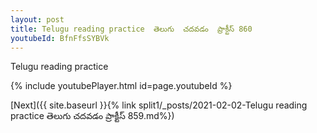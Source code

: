 ```yaml
---
layout: post
title: Telugu reading practice  తెలుగు  చదవడం  ప్రాక్టీస్ 860
youtubeId: BfnFfsSYBVk
---
```

 
 
Telugu reading practice
 
 
 
 
 


{% include youtubePlayer.html id=page.youtubeId %}
 
[Next]({{ site.baseurl }}{% link  split1/_posts/2021-02-02-Telugu reading practice  తెలుగు  చదవడం  ప్రాక్టీస్ 859.md%})
 
